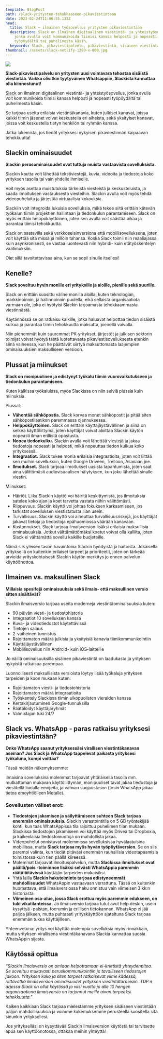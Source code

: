 ```yaml
---
template: BlogPost
path: /slack-yritysten-tehokkaaseen-pikaviestintaan
date: 2023-02-24T11:06:55.133Z
head:
  title: Slack – ilmainen työsovellus yritysten pikaviestintään
  description: Slack on ilmainen digitaalinen viestintä- ja yhteistyösovellus,
    jonka avulla voit kommunikoida tiimisi kanssa helposti ja nopeasti
    työpöydältä tai puhelimesta käsin.
  keywords: Slack, pikaviestipalvelu, pikaviestintä, sisäinen viestintä
thumbnail: /assets/slack-netlify-1280-x-800.jpg
---
```

![](/assets/slack-netlify-1280-x-800.jpg)

**Slack-pikaviestipalvelu on yritysten uusi voimavara tehostaa sisäistä viestintää. Vaikka olisitkin tyytyväinen Whatsappiin, Slackista kannattaa olla kiinnostunut!** 

[Slack](https://slack.com/) on ilmainen digitaalinen viestintä- ja yhteistyösovellus, jonka avulla voit kommunikoida tiimisi kanssa helposti ja nopeasti työpöydältä tai puhelimesta käsin. 

Se tarjoaa useita erilaisia viestintäkanavia, kuten julkiset kanavat, joissa kaikki tiimin jäsenet voivat keskustella eri aiheista, sekä yksityiset kanavat, joissa voit keskustella tietyn henkilön tai ryhmän kanssa. 

J﻿atka lukemista, jos tiedät yrityksesi nykyisen pikaviestinnän kaipaavan tehokkuutta!

## Slackin ominaisuudet

**Slackin perusominaisuudet ovat tuttuja muista vastaavista sovelluksista.** 

Slackin kautta voit lähettää tekstiviestejä, kuvia, videoita ja tiedostoja koko yrityksen tasolla tai vain yhdelle ihmiselle. 

Voit myös asettaa muistutuksia tärkeistä viesteistä ja keskusteluista, ja saada ilmoituksen vastauksesta viesteihin. Slackin avulla voit myös tehdä videopuheluita ja järjestää virtuaalisia kokouksia. 

Slackiin voit integroida lukuisia sovelluksia, mikä tekee siitä erittäin kätevän työkalun tiimin projektien hallintaan ja tiedonkulun parantamiseen. Slack on myös erittäin helppokäyttöinen, joten sen avulla voit säästää aikaa ja parantaa tiimisi tehokkuutta. 

Slack on saatavilla sekä verkkoselainversiona että mobiilisovelluksena, joten voit käyttää sitä missä ja milloin tahansa. Koska Slack toimii niin reaaliajassa kuin asynkronisesti, se vastaa luontevasti niin hybridi- kuin etätyöskentelyn vaatimuksiin. 

Olet sillä tavoitettavissa aina, kun se sopii sinulle itsellesi!

## Kenelle?

**Slack soveltuu hyvin monille eri yrityksille ja aloille, pienille sekä suurille.**

Slack on erittäin suosittu väline monilla aloilla, kuten teknologian, markkinoinnin, ja hallinnoinnin puolella, eikä sellaista organisaatiota varmaan ole, joka ei hyötyisi Slackin tarjoamasta tehokkaammasta viestinnästä. 

Käytännössä se on ratkaisu kaikille, jotka haluavat helpottaa tiedon sisäistä kulkua ja parantaa tiimin tehokkuutta maksutta, pienellä vaivalla.  

Niin pienemmät kuin suuremmat PK-yritykset, järjestöt ja julkisen sektorin toimijat voivat hyötyä tästä luotettavasta pikaviestisovelluksesta etenkin siinä vaiheessa, kun he päättävät siirtyä maksuttomasta laajempien ominaisuuksien maksulliseen versioon.

## Plussat ja miinukset

**Slack on monipuolinen ja edistynyt työkalu tiimin vuorovaikutukseen ja tiedonkulun parantamiseen.** 

Kuten kaikissa työkaluissa, myös Slackissa on niin selviä plussia kuin miinuksia.

P﻿lussat:

* **Vähentää sähköpostia.** Slack korvaa monet sähköpostit ja pitää siten sähköpostilaatikon paremmassa ojennuksessa.
* **Helppokäyttöinen.** Slack on erittäin käyttäjäystävällinen ja siinä on selkeä käyttöliittymä, joten käyttäjät voivat aloittaa Slackin käytön nopeasti ilman erillistä opastusta.
* **Nopea tiedonkulku.** Slackin avulla voit lähettää viestejä ja jakaa tiedostoja nopeasti ja helposti, mikä nopeuttaa tiedon kulkua koko yrityksessä.
* **Integraatiot.** Slack tukee monia erilaisia integraatioita, joten voit liittää sen muihin sovelluksiin, kuten Google Driveen, Trelloon, Asanaan jne.
* **Ilmoitukset.** Slack tarjoaa ilmoitukset uusista tapahtumista, joten saat aina välittömästi audiovisuaalisen hälytyksen, kun joku lähettää sinulle viestin.  

Miinukset:

* Häiriöt. Liika Slackin käyttö voi häiritä keskittymistä, jos ilmoituksia satelee koko ajan ja koet tarvetta vastata niihin välittömästi.
* Riippuvuus. Slackin käyttö voi johtaa fokuksen karkaamiseen, jos tarkistat sovelluksen viestistatusta liian usein.
* Turvallisuus. Slackin käyttö voi aiheuttaa turvallisuusriskejä, jos käyttäjät jakavat tietoja ja tiedostoja epähuomiossa väärään kanavaan.
* Kustannukset. Slack tarjoaa ilmaisversion lisäksi erilaisia maksullisia ominaisuuksia. Jotkut välttämättömäksi koetut voivat olla kalliita, joten Slack ei välttämättä sovellu kaikille budjeteille.

Nämä siis yleisen tason havaintoina Slackin hyödyistä ja haitoista. Jokaisella yrityksellä on kuitenkin erilaiset tarpeet ja prioriteetit, joten on tärkeää arvioida yrityskohtaisesti Slackin käytön merkitys jo ennen palvelun käyttöönottoa. 

## Ilmainen vs. maksullinen Slack

**Millaisia spesifejä ominaisuuksia sekä ilmais- että maksullinen versio sitten sisältävät?** 

Slackin ilmaisversio tarjoaa useita moderneja viestintäominaisuuksia kuten:

* 90 päivän viesti- ja tiedostohistoria
* Integraatiot 10 sovelluksen kanssa
* Kuva- ja videotiedostot käytettävissä
* Tietojen salaus
* 2-vaiheinen tunnistus
* Rajoittamaton määrä julkisia ja yksityisiä kanavia tiimikommunikointiin
* Käyttäjäystävällinen 
* Mobiilisovellus niin Android- kuin iOS-laitteille

Jo näillä ominaisuuksilla sisäinen pikaviestintä on laadukasta  ja yrityksen nykyistä ratkaisua parempaa.

Luonnollisesti maksullisista versioista löytyy lisää työkaluja yrityksen tarpeiden ja koon mukaan kuten:

* Rajoittamaton viesti- ja tiedostohistoria
* Rajoittamaton määrä integraatioita
* Työskentely Slackissa tiimin ulkopuolisten vieraiden kanssa
* Kertakirjautuminen Google-tunnuksilla
* Räätälöidyt käyttäjäryhmät
* Valmistajan tuki 24/7

## Slack vs. WhatsApp - paras ratkaisu yrityksesi pikaviestintään?

**Onko WhatsApp saanut yrityksessäsi virallisen viestintäkanavan aseman? Jos Slack ja WhatsApp tappelevat paikasta yrityksesi työkaluna, kumpi voittaa?** 

Tässä meidän näkemyksemme:

Ilmaisina sovelluksina molemmat tarjoavat yhtäläisellä tasolla mm. mutkattoman mukavan käyttöliittymän, monipuoliset tavat jakaa tiedostoja ja viestitellä liudalla emojeita, ja vahvan suojaustason (tosin WhatsApp jakaa tietoa emoyhtiölleen Metalle).

### S﻿ovellusten väliset erot:

* **Tiedostojen jakamisen ja säilyttämiseen suhteen Slack tarjoaa enemmän ominaisuuksia.** Slackin varastointitila on 5 GB työntekijää kohti, kun taas WhatsAppissa tila rajoittuu puhelimen tilan mukaan. Slackissa tiedostojen jakamiseen voi käyttää myös Drivea tai Dropboxia, ja kaikenlaisia tiedostomuotoja on mahdollista jakaa.
* Videopuhelut onnistuvat molemmissa sovelluksissa hyvälaatuisina mobiilissa, mutta **Slack tarjoaa myös hyvän työpöytäversion**. Se on siis parempi valinta, kun tiedät pitäväsi enemmän rauhallisia videotapaamisia toimistossa kuin tien päällä kiireessä.
* Molemmat tarjoavat ilmoituspalvelun, mutta **Slackissa ilmoitukset ovat päällä/pois -toiminnon lisäksi selvästi WhatsAppia paremmin räätälöitävissä** käyttäjän tarpeiden mukaisiksi.
* Yhtä lailla **Slackin hakutoiminto tarjoaa edistyneemmät mahdollisuudet** WhatsAppin vastaavaan verrattuna. Tässä on kuitenkin huomattava, että ilmaisversiossa haku onnistuu vain viimeisen 3 kk:n historiasta. 
* **Viimeinen osa-alue, jossa Slack erottuu myös paremmin edukseen, on tuki vikatilanteissa.** Jo ilmaisversio tarjoaa tutut avut help deskin, usein kysyttyä -palstan, foorumin ja erillisen tietokannan. WhatsApp ei jää paljoa jälkeen, mutta puhtaasti yrityskäyttöön ajateltuna Slack tarjoaa enemmän tukea käyttäjilleen.

Yhteenvetona: yritys voi käyttää molempia sovelluksia myös rinnakkain, mutta yrityksen virallisena viestintäkanavana Slackia kannattaa suosia WhatsAppin sijasta. 

## Käytössä opittua

*“Slackin ilmaisversio on omiaan helpottamaan ei-kriittistä yhteydenpitoa. Se soveltuu mukavasti peruskommunikointiin ja tavalliseen tiedostojen jakoon. Yrityksen koko ja siten tarpeet ratkaisevat viime kädessä, riittävätkö ilmaisversion ominaisuudet yrityksen viestintätarpeisiin. TDP:n arjessa Slack on ollut käytössä jo viisi vuotta ja alle 10 hengen organisaationa ilmaisversio on tarjonnut meille aivan tarpeeksi tehokkuutta.”*

Kaiken kaikkiaan Slack tarjoaa mielestämme yrityksen sisäiseen viestintään paljon mahdollisuuksia ja voimme kokemuksemme perusteella suositella sitä sinunkin yrityksellesi. 

Jos yritykselläsi on kysyttävää Slackin ilmaisversion käytöstä tai tarvitsette apua sen käyttöönotossa, ottakaa meihin yhteyttä!